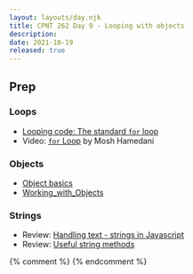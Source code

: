```yaml
---
layout: layouts/day.njk
title: CPNT 262 Day 9 - Looping with objects
description: 
date: 2021-10-19
released: true
---
```


## Prep
### Loops
- [Looping code: The standard `for` loop](https://developer.mozilla.org/en-US/docs/Learn/JavaScript/Building_blocks/Looping_code#the_standard_for_loop)
- Video: [`for` Loop](https://www.youtube.com/watch?v=s9wW2PpJsmQ) by Mosh Hamedani

### Objects
- [Object basics](https://developer.mozilla.org/en-US/docs/Learn/JavaScript/Objects/Basics)
- [Working_with_Objects](https://developer.mozilla.org/en-US/docs/Web/JavaScript/Guide/Working_with_Objects)

### Strings
- Review: [Handling text - strings in Javascript](https://developer.mozilla.org/en-US/docs/Learn/JavaScript/First_steps/Strings)
- Review: [Useful string methods](https://developer.mozilla.org/en-US/docs/Learn/JavaScript/First_steps/Useful_string_methods)


{% comment %}
{% endcomment %}